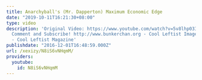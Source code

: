 ```yaml
---
title: Anarchyball's (Mr. Dapperton) Maximum Economic Edge
date: "2019-10-11T16:21:30+08:00"
type: video
description: 'Original Video: https://www.youtube.com/watch?v=5v8lhp03IbE Like/Dislike,
  Comment and Subscribe! http://www.bunkerchan.org - Cool Leftist Image Board http://www.bunkermag.org
  - Cool Leftist Magazine'
publishdate: "2016-12-01T16:48:59.000Z"
url: /xexizy/N8iS6vNHqmM/
providers:
  youtube:
    id: N8iS6vNHqmM
---
```

